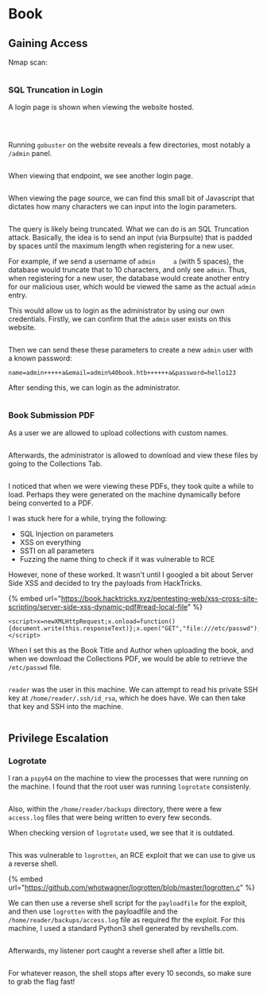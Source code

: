 # Book

## Gaining Access

Nmap scan:

<figure><img src="../../../.gitbook/assets/image (111).png" alt=""><figcaption></figcaption></figure>

### SQL Truncation in Login

A login page is shown when viewing the website hosted.

<figure><img src="../../../.gitbook/assets/image (2544).png" alt=""><figcaption><p><br></p></figcaption></figure>

Running `gobuster` on the website reveals a few directories, most notably a `/admin` panel.

<figure><img src="../../../.gitbook/assets/image (3392).png" alt=""><figcaption></figcaption></figure>

When viewing that endpoint, we see another login page.

<figure><img src="../../../.gitbook/assets/image (2043).png" alt=""><figcaption></figcaption></figure>

When viewing the page source, we can find this small bit of Javascript that dictates how many characters we can input into the login parameters.

<figure><img src="../../../.gitbook/assets/image (1673).png" alt=""><figcaption></figcaption></figure>

The query is likely being truncated. What we can do is an SQL Truncation attack. Basically, the idea is to send an input (via Burpsuite) that is padded by spaces until the maximum length when registering for a new user.

For example, if we send a username of `admin     a` (with 5 spaces), the database would truncate that to 10 characters, and only see `admin`. Thus, when registering for a new user, the database would create another entry for our malicious user, which would be viewed the same as the actual `admin` entry.&#x20;

This would allow us to login as the administrator by using our own credentials. Firstly, we can confirm that the `admin` user exists on this website.

<figure><img src="../../../.gitbook/assets/image (2934).png" alt=""><figcaption></figcaption></figure>

Then we can send these these parameters to create a new `admin` user with a known password:

```markup
name=admin+++++a&email=admin%40book.htb++++++a&password=hello123
```

After sending this, we can login as the administrator.

<figure><img src="../../../.gitbook/assets/image (3947).png" alt=""><figcaption></figcaption></figure>

### Book Submission PDF

As a user we are allowed to upload collections with custom names.

<figure><img src="../../../.gitbook/assets/image (2474).png" alt=""><figcaption></figcaption></figure>

Afterwards, the administrator is allowed to download and view these files by going to the Collections Tab.

<figure><img src="../../../.gitbook/assets/image (2667).png" alt=""><figcaption></figcaption></figure>

I noticed that when we were viewing these PDFs, they took quite a while to load. Perhaps they were generated on the machine dynamically before being converted to a PDF.

I was stuck here for a while, trying the following:

* SQL Injection on parameters
* XSS on everything
* SSTI on all parameters
* Fuzzing the name thing to check if it was vulnerable to RCE

However, none of these worked. It wasn't until I googled a bit about Server Side XSS and decided to try the payloads from HackTricks.

{% embed url="https://book.hacktricks.xyz/pentesting-web/xss-cross-site-scripting/server-side-xss-dynamic-pdf#read-local-file" %}

```markup
<script>x=newXMLHttpRequest;x.onload=function(){document.write(this.responseText)};x.open("GET","file:///etc/passwd");x.send();</script>
```

When I set this as the Book Title and Author when uploading the book, and when we download the Collections PDF, we would be able to retrieve the `/etc/passwd` file.

<figure><img src="../../../.gitbook/assets/image (1568).png" alt=""><figcaption></figcaption></figure>

`reader` was the user in this machine. We can attempt to read his private SSH key at `/home/reader/.ssh/id_rsa`, which he does have. We can then take that key and SSH into the machine.

<figure><img src="../../../.gitbook/assets/image (85).png" alt=""><figcaption></figcaption></figure>

## Privilege Escalation

### Logrotate

I ran a `pspy64` on the machine to view the processes that were running on the machine. I found that the root user was running `logrotate` consistenly.

<figure><img src="../../../.gitbook/assets/image (2019).png" alt=""><figcaption></figcaption></figure>

Also, within the `/home/reader/backups` directory, there were a few `access.log` files that were   being written to every few seconds.&#x20;

When checking version of `logrotate` used, we see that it is outdated.

<figure><img src="../../../.gitbook/assets/image (1728).png" alt=""><figcaption></figcaption></figure>

This was vulnerable to `logrotten`, an RCE exploit that we can use to give us a reverse shell.

{% embed url="https://github.com/whotwagner/logrotten/blob/master/logrotten.c" %}

We can then use a reverse shell script for the `payloadfile` for the exploit, and then use `logrotten` with the payloadfile and the `/home/reader/backups/access.log` file as required fhr the exploit. For this machine, I used a standard Python3 shell generated by revshells.com.

<figure><img src="../../../.gitbook/assets/image (1263).png" alt=""><figcaption></figcaption></figure>

Afterwards, my listener port caught a reverse shell after a little bit.

<figure><img src="../../../.gitbook/assets/image (2988).png" alt=""><figcaption></figcaption></figure>

For whatever reason, the shell stops after every 10 seconds, so make sure to grab the flag fast!

